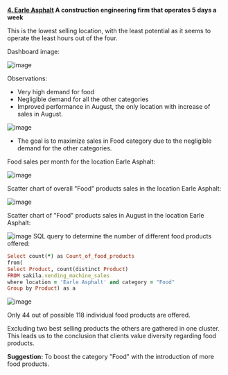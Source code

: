**<ins>4. Earle Asphalt</ins> A construction engineering firm that operates 5 days a week**

This is the lowest selling location, with the least potential as it seems to operate the least hours out of the four.

Dashboard image:

![image](https://user-images.githubusercontent.com/69303154/207445251-1911e501-0d7e-495e-a788-e4b7d918da73.png)

Observations:

- Very high demand for food
- Negligible demand for all the other categories
- Improved performance in August, the only location with increase of sales in August.

![image](https://user-images.githubusercontent.com/69303154/205499266-5dc1baa6-ba20-4f3b-ab3a-624e38215b3f.png)

- The goal is to maximize sales in Food category due to the negligible demand for the other categories.

Food sales per month for the location Earle Asphalt:

![image](https://user-images.githubusercontent.com/69303154/205500116-22b89091-eb63-451a-8ecf-afe3a11e6c1a.png)

Scatter chart of overall "Food" products sales in the location Earle Asphalt:

![image](https://user-images.githubusercontent.com/69303154/205500212-6c0efb8c-23d6-4a48-b66b-7cc309b1c1af.png)

Scatter chart of "Food" products sales in August in the location Earle Asphalt:

![image](https://user-images.githubusercontent.com/69303154/205500332-5f53651f-4dc8-45c1-a211-63e87a54c576.png)
SQL query to determine the number of different food products offered:
```ruby
Select count(*) as Count_of_food_products
from(
Select Product, count(distinct Product)
FROM sakila.vending_machine_sales
where location = 'Earle Asphalt' and category = "Food"
Group by Product) as a
 ```
 
 ![image](https://user-images.githubusercontent.com/69303154/207446466-6a7e8df4-58a0-4c58-a70a-0c830d247420.png)

Only 44 out of possible 118 individual food products are offered.

Excluding two best selling products the others are gathered in one cluster. This leads us to the conclusion that clients value diversity regarding food products.

**Suggestion:** To boost the category "Food" with the introduction of more food products.

